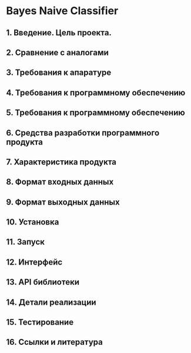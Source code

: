 # Bayes Naive Classifier

## 1. Введение. Цель проекта.

## 2. Сравнение с аналогами


## 3. Требования к апаратуре


## 4. Требования к программному обеспечению


## 5. Требования к программному обеспечению



## 6. Средства разработки программного продукта

## 7. Характеристика продукта


## 8. Формат входных данных


## 9. Формат выходных данных

## 10. Установка
## 11. Запуск
## 12. Интерфейс
## 13. API библиотеки
## 14. Детали реализации
## 15. Тестирование
## 16. Ссылки и литература
